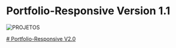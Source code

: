 # Portfolio-Responsive Version 1.1
![PROJETOS](https://user-images.githubusercontent.com/101852187/192689009-824c28e9-8bde-407c-8832-377d3fb2eabd.png)



[# Portfolio-Responsive V2.0](https://github.com/AlexsandroVcT/Portfolio-NextJS)
